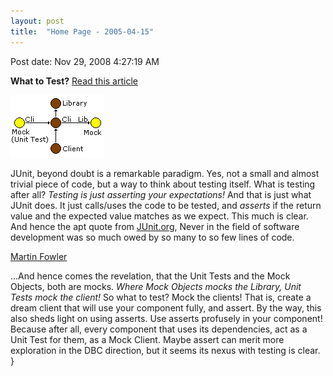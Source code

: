 ```yaml
---
layout: post
title:  "Home Page - 2005-04-15"
---
```


Post date: Nov 29, 2008 4:27:19 AM

**What to Test?** [Read this article](What%20to%20test.html)

![image](/assets/images/Home%20Page%20-%202005-04-15/5fc1fa78fbdbb22b86292e017ff768fb.jpg)

JUnit, beyond doubt is a remarkable paradigm. Yes, not a small and almost trivial piece of code, but a way to think about testing itself. What is testing after all? *Testing is just asserting your expectations!* And that is just what JUnit does. It just calls/uses the code to be tested, and *asserts* if the return value and the expected value matches as we expect. This much is clear. And hence the apt quote from [JUnit.org](https://www.junit.org/), Never in the field of software development was so much owed by so many to so few lines of code.

[Martin Fowler](https://www.martinfowler.com/)

...And hence comes the revelation, that the Unit Tests and the Mock Objects, both are mocks. *Where Mock Objects mocks the Library, Unit Tests mock the client!* So what to test? Mock the clients! That is, create a dream client that will use your component fully, and assert. By the way, this also sheds light on using asserts. Use asserts profusely in your component! Because after all, every component that uses its dependencies, act as a Unit Test for them, as a Mock Client. Maybe assert can merit more exploration in the DBC direction, but it seems its nexus with testing is clear.
}
